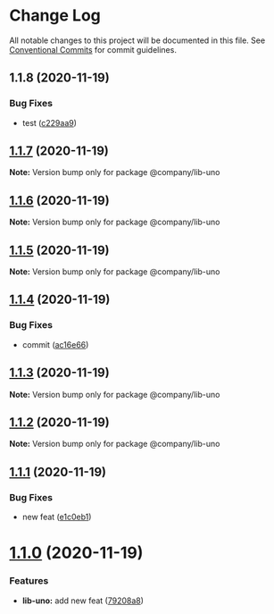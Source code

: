 # Change Log

All notable changes to this project will be documented in this file.
See [Conventional Commits](https://conventionalcommits.org) for commit guidelines.

## 1.1.8 (2020-11-19)


### Bug Fixes

* test ([c229aa9](https://github.com/thibault-jacquet/yarn-monorepo/commit/c229aa9aa28828f77df94ad62d3b2cd44514ecf3))





## [1.1.7](https://github.com/thibault-jacquet/yarn-monorepo/compare/@company/lib-uno@1.1.6...@company/lib-uno@1.1.7) (2020-11-19)

**Note:** Version bump only for package @company/lib-uno





## [1.1.6](https://github.com/thibault-jacquet/yarn-monorepo/compare/@company/lib-uno@1.1.5...@company/lib-uno@1.1.6) (2020-11-19)

**Note:** Version bump only for package @company/lib-uno





## [1.1.5](https://github.com/thibault-jacquet/yarn-monorepo/compare/@company/lib-uno@1.1.4...@company/lib-uno@1.1.5) (2020-11-19)

**Note:** Version bump only for package @company/lib-uno





## [1.1.4](https://github.com/thibault-jacquet/yarn-monorepo/compare/@company/lib-uno@1.1.3...@company/lib-uno@1.1.4) (2020-11-19)


### Bug Fixes

* commit ([ac16e66](https://github.com/thibault-jacquet/yarn-monorepo/commit/ac16e66e02da51a82e9031eecf2350dbd9f2eea2))





## [1.1.3](https://github.com/thibault-jacquet/yarn-monorepo/compare/@company/lib-uno@1.1.2...@company/lib-uno@1.1.3) (2020-11-19)

**Note:** Version bump only for package @company/lib-uno





## [1.1.2](https://github.com/thibault-jacquet/yarn-monorepo/compare/@company/lib-uno@1.1.1...@company/lib-uno@1.1.2) (2020-11-19)

**Note:** Version bump only for package @company/lib-uno





## [1.1.1](https://github.com/thibault-jacquet/yarn-monorepo/compare/@company/lib-uno@1.1.0...@company/lib-uno@1.1.1) (2020-11-19)


### Bug Fixes

* new feat ([e1c0eb1](https://github.com/thibault-jacquet/yarn-monorepo/commit/e1c0eb1e3b21b36a4adc3a5df6dec7094e446d69))





# [1.1.0](https://github.com/thibault-jacquet/yarn-monorepo/compare/@company/lib-uno@1.0.1...@company/lib-uno@1.1.0) (2020-11-19)


### Features

* **lib-uno:** add new feat ([79208a8](https://github.com/thibault-jacquet/yarn-monorepo/commit/79208a87fecd78ba60ba69c70932cdf511269a8f))
